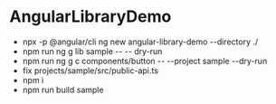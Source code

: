 # AngularLibraryDemo

- npx -p @angular/cli ng new angular-library-demo --directory ./
- npm run ng g lib sample -- -- dry-run
- npm run ng g c components/button -- --project sample --dry-run
- fix projects/sample/src/public-api.ts
- npm i
- npm run build sample

